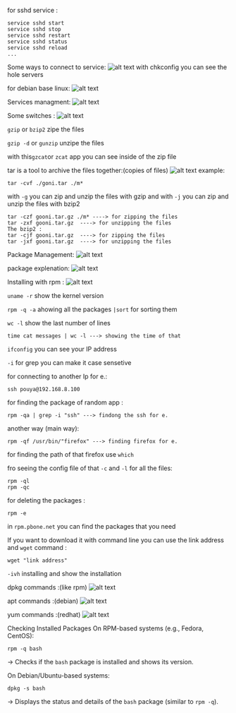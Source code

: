 for sshd service : 
```
service sshd start 
service sshd stop 
service sshd restart 
service sshd status 
service sshd reload
...
``` 
Some ways to connect to service: 
![alt text](assets/image28.png)
with chkconfig you can see the hole servers

for debian base linux:
![alt text](assets/image29.png)


Services managment:
![alt text](assets/image30.png)

Some switches : 
![alt text](assets/image31.png)

`gzip` or `bzip2` zipe the files

`gzip -d` or `gunzip` unzipe the files

with this`gzcat`or `zcat` app you can see inside of the zip file

tar is a tool to archive the files together:(copies of files)
![alt text](assets/image32.png)
example:
```
tar -cvf ./goni.tar ./m*
```
with `-g` you  can zip and unzip the files with gzip and with `-j` you can zip and unzip the files with bzip2
```
tar -czf gooni.tar.gz ./m* ----> for zipping the files
tar -zxf gooni.tar.gz  ----> for unzipping the files
The bzip2 :
tar -cjf gooni.tar.gz  ----> for zipping the files
tar -jxf gooni.tar.gz  ----> for unzipping the files
```

Package Management:
![alt text](assets/image33.png)

package explenation: 
![alt text](assets/image34.png)

Installing with rpm :
![alt text](assets/image35.png)

`uname -r` show the kernel version

`rpm -q -a` ahowing all the packages `|sort` for sorting them

`wc -l` show the last number of lines
```
time cat messages | wc -l ---> showing the time of that
```
`ifconfig` you can see your IP address

`-i` for grep you can make it case sensetive 

for connecting to another Ip for e.:
```
ssh pouya@192.168.8.100 
```


for finding the package of random app :
```
rpm -qa | grep -i "ssh" ---> findong the ssh for e.
```
another way (main way):
```
rpm -qf /usr/bin/"firefox" ---> finding firefox for e.
```
for finding the path of that firefox use `which` 

fro seeing the config file of that `-c` and `-l` for all the files:
```
rpm -ql 
rpm -qc
```

for deleting the packages :
```
rpm -e 
```
in `rpm.pbone.net` you can find the packages that you need

If you want to download it with command line you can use the link address and `wget` command :
```
wget "link address" 
```
`-ivh` installing and show the installation

dpkg commands :(like rpm)
![alt text](assets/image36.png)

apt commands :(debian)
![alt text](assets/image39.png)

yum commands :(redhat)
![alt text](assets/image38.png)


 Checking Installed Packages
On RPM-based systems (e.g., Fedora, CentOS):

```
rpm -q bash
```
→ Checks if the `bash` package is installed and shows its version.

On Debian/Ubuntu-based systems:

```
dpkg -s bash
```
→ Displays the status and details of the `bash` package (similar to `rpm -q`).
